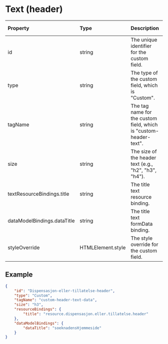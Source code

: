 # Text (header)

| Property                    | Type              | Description                                                       | Default value |
| :-------------------------- | :---------------- | :---------------------------------------------------------------- | :------------ |
| id                          | string            | The unique identifier for the custom field.                       |               |
| type                        | string            | The type of the custom field, which is "Custom".                  |               |
| tagName                     | string            | The tag name for the custom field, which is "custom-header-text". |               |
| size                        | string            | The size of the header text (e.g., "h2", "h3", "h4").             | "h2"          |
| textResourceBindings.title  | string            | The title text resource binding.                                  |               |
| dataModelBindings.dataTitle | string            | The title text formData binding.                                  |               |
| styleOverride               | HTMLElement.style | The style override for the custom field.                          |               |

## Example

```json
{
    "id": "Dispensasjon-eller-tillatelse-header",
    "type": "Custom",
    "tagName": "custom-header-text-data",
    "size": "h3",
    "resourceBindings": {
        "title": "resource.dispensasjon.eller.tillatelse.header"
    },
    "dataModelBindings": {
        "dataTitle": "soeknadensHjemmeside"
    }
}
```
